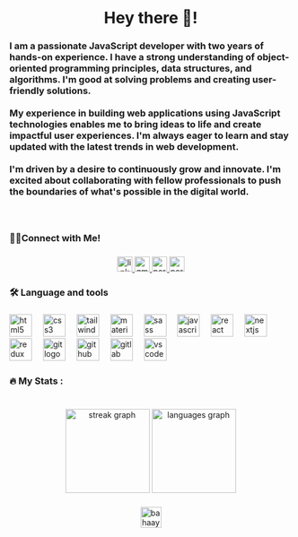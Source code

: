 <br clear="both">

<h1 align="center">Hey there 👋!</h1>

###

<h3 align="left">I am a passionate JavaScript developer with two years of hands-on experience. I have a strong understanding of object-oriented programming principles, data structures, and algorithms. I'm good at solving problems and creating user-friendly solutions.<br><br>My experience in building web applications using JavaScript technologies enables me to bring ideas to life and create impactful user experiences. I'm always eager to learn and stay updated with the latest trends in web development.<br><br>I'm driven by a desire to continuously grow and innovate. I'm excited about collaborating with fellow professionals to push the boundaries of what's possible in the digital world.</h3>

###

<br clear="both">

###

<h3 align="left">🤝🏻Connect with Me!</h3>

###

<div align="center">
  <a href="https://www.linkedin.com/in/bahaayoussof" target="_blank">
    <img src="https://img.shields.io/static/v1?message=LinkedIn&logo=linkedin&label=&color=0077B5&logoColor=white&labelColor=&style=for-the-badge" height="27" alt="linkedin logo"  />
  </a>
  <a href="bahaayoussof@gmail.com" target="_blank">
    <img src="https://img.shields.io/static/v1?message=Gmail&logo=gmail&label=&color=D14836&logoColor=white&labelColor=&style=for-the-badge" height="27" alt="gmail logo"  />
  </a>
  <a href="https://bahaayoussof.vercel.app/" target="_blank">
    <img src="https://img.shields.io/static/v1?message=Portfolio&logo=react&label=&color=1C577B&logoColor=white&labelColor=&style=for-the-badge" height="27" alt="portfolio logo"/>
  </a>
  
  <a href="https://docs.google.com/document/d/1sFB48YhA56EVV90pBLlWGts-1O71cSAvuKz-9I2RZsw/edit?usp=sharing" target="_blank">
    <img src="https://img.shields.io/static/v1?message=Resume&logo=pdf&label=&color=697689&logoColor=white&labelColor=&style=for-the-badge" height="27" alt="portfolio logo"/>
  </a>
</div>

###

<h3 align="left">🛠 Language and tools</h3>

###

<div align="left">
  <img src="https://skillicons.dev/icons?i=html" height="40" alt="html5 logo"  />
  <img width="12" />
  <img src="https://skillicons.dev/icons?i=css" height="40" alt="css3 logo"  />
  <img width="12" />
  <img src="https://skillicons.dev/icons?i=tailwind" height="40" alt="tailwindcss logo"  />
  <img width="12" />
  <img src="https://skillicons.dev/icons?i=materialui" height="40" alt="materialui logo"  />
  <img width="12" />
  <img src="https://skillicons.dev/icons?i=sass" height="40" alt="sass logo"  />
  <img width="12" />
  <img src="https://skillicons.dev/icons?i=js" height="40" alt="javascript logo"  />
  <img width="12" />
  <img src="https://skillicons.dev/icons?i=react" height="40" alt="react logo"  />
  <img width="12" />
  <img src="https://skillicons.dev/icons?i=nextjs" height="40" alt="nextjs logo"  />
  <img width="12" />
  <img src="https://skillicons.dev/icons?i=redux" height="40" alt="redux logo"  />
  <img width="12" />
  <img src="https://skillicons.dev/icons?i=git" height="40" alt="git logo"  />
  <img width="12" />
  <img src="https://skillicons.dev/icons?i=github" height="40" alt="github logo"  />
  <img width="12" />
  <img src="https://skillicons.dev/icons?i=gitlab" height="40" alt="gitlab logo"  />
  <img width="12" />
  <img src="https://skillicons.dev/icons?i=vscode" height="40" alt="vscode logo"  />
</div>

###

<h3 align="left">🔥   My Stats :</h3>

###

<br clear="both">

<div align="center">
  <img src="https://streak-stats.demolab.com?user=bahaayoussof&locale=en&mode=daily&theme=tokyonight&hide_border=true&border_radius=5&order=3" height="150" alt="streak graph"  />
  <img src="https://github-readme-stats.vercel.app/api/top-langs?username=bahaayoussof&locale=en&hide_title=false&layout=compact&card_width=320&langs_count=5&theme=tokyonight&hide_border=true&order=2" height="150" alt="languages graph"  />
</div>

###

<p align="center"> <img src="https://komarev.com/ghpvc/?username=bahaayoussof&label=Profile%20views&color=0e75b6&style=for-the-badge" height="37"  alt="bahaayoussof"/>

